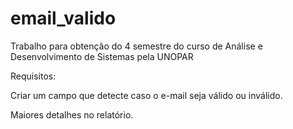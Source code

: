 # email_valido
Trabalho para obtenção do 4 semestre do curso de Análise e Desenvolvimento de Sistemas pela UNOPAR

Requisitos:

Criar um campo que detecte caso o e-mail seja válido ou inválido.

Maiores detalhes no relatório.
